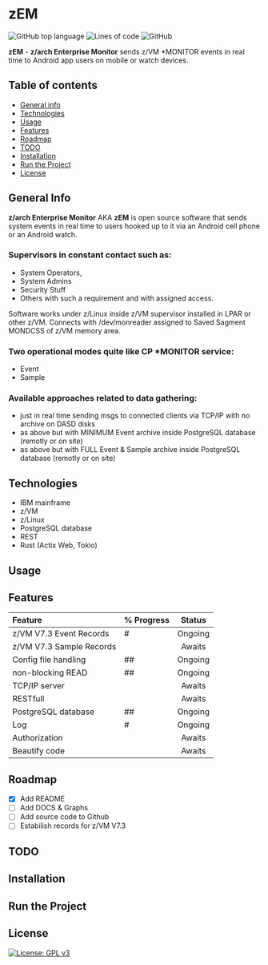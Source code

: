 # zEM

![GitHub top language](https://img.shields.io/github/languages/top/pak-center/zem?style=plastic)
![Lines of code](https://img.shields.io/tokei/lines/github/pak-center/zem?label=total%20lines%20of%20code&style=plastic)
![GitHub](https://img.shields.io/github/license/pak-center/zem?style=plastic)

**zEM** - **z/arch Enterprise Monitor** sends z/VM *MONITOR events in real time to Android app users on mobile or watch devices. 
## Table of contents

* [General info](#general-info)
* [Technologies](#technologies)
* [Usage](#usage)
* [Features](#features)
* [Roadmap](#roadmap)
* [TODO](#todo)
* [Installation](#installation)
* [Run the Project](#run-the-project)
* [License](#license)

## General Info

**z/arch Enterprise Monitor** AKA **zEM** is open source software that sends system events in real time to users hooked up to it via an Android cell phone or an Android watch. 

### Supervisors in constant contact such as:

* System Operators,
* System Admins
* Security Stuff
* Others with such a requirement and with assigned access.

Software works under z/Linux inside z/VM supervisor installed in LPAR or other z/VM. Connects with /dev/monreader assigned to Saved Sagment MONDCSS of z/VM memory area.

### Two operational modes quite like CP *MONITOR service:
* Event
* Sample

### Available approaches related to data gathering:
* just in real time sending msgs to connected clients via TCP/IP with no archive on DASD disks
* as above but with MINIMUM Event archive inside PostgreSQL database (remotly or on site)
* as above but with FULL Event & Sample archive inside PostgreSQL database (remotly or on site)

## Technologies

* IBM mainframe
* z/VM 
* z/Linux
* PostgreSQL database
* REST
* Rust (Actix Web, Tokio)

## Usage

## Features

| Feature | % Progress | Status |
| :---    | :---       | :---:  |
| z/VM V7.3 Event Records | # | Ongoing  |
| z/VM V7.3 Sample Records |  | Awaits |
| Config file handling | ## | Ongoing |
| non-blocking READ | ## | Ongoing |
| TCP/IP server |  | Awaits |
| RESTfull |  | Awaits  |
| PostgreSQL database | ## | Ongoing |
| Log | # | Ongoing |
| Authorization |  | Awaits |
| Beautify code | | Awaits |

## Roadmap

- [x] Add README
- [ ] Add DOCS & Graphs
- [ ] Add source code to Github
- [ ] Estabilish records for z/VM V7.3

## TODO

## Installation

## Run the Project

## License

[![License: GPL v3](https://img.shields.io/badge/License-GPLv3-blue.svg)](https://www.gnu.org/licenses/gpl-3.0)
